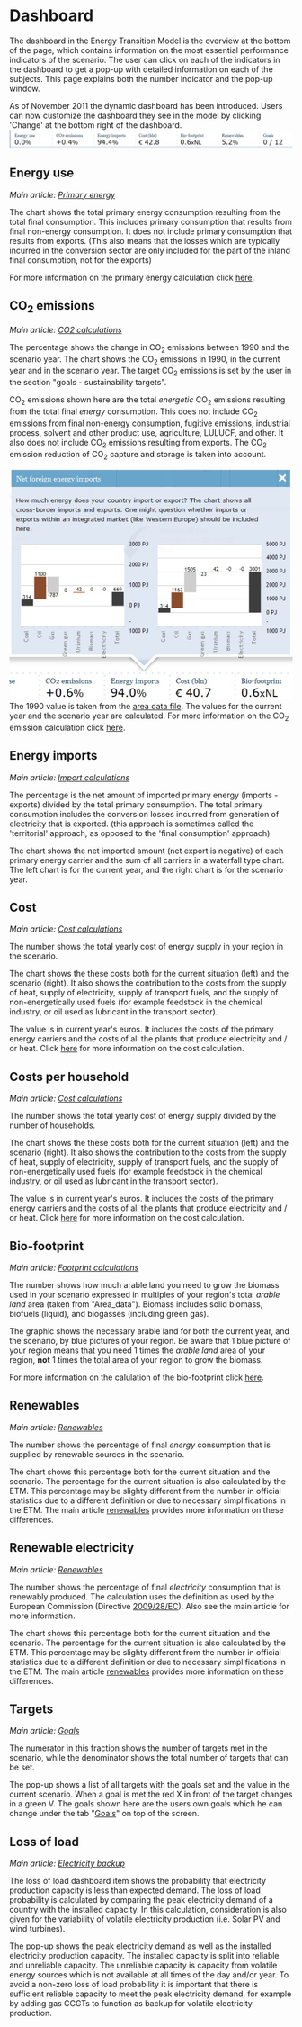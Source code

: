 # Dashboard

The dashboard in the Energy Transition Model is the overview at the bottom of the page, which contains information on the most essential performance indicators of the scenario. The user can click on each of the indicators in the dashboard to get a pop-up with detailed information on each of the subjects. This page explains both the number indicator and the pop-up window.

As of November 2011 the dynamic dashboard has been introduced. Users can now customize the dashboard they see in the model by clicking 'Change' at the bottom right of the dashboard. ![A screenshot of the dashboard, which supplies information on a number of performance indicators of your scenario.](../images/Dashboard.jpg "fig:A screenshot of the dashboard, which supplies information on a number of performance indicators of your scenario.")

Energy use
----------

*Main article: [Primary energy](primary_energy.md)*

The chart shows the total primary energy consumption resulting from the total final consumption. This includes primary consumption that results from final non-energy consumption. It does not include primary consumption that results from exports. (This also means that the losses which are typically incurred in the conversion sector are only included for the part of the inland final consumption, not for the exports)

For more information on the primary energy calculation click [here](primary_energy.md).

CO<sub>2</sub> emissions
------------------------

*Main article: [CO2 calculations](co2_calculations.md)*

The percentage shows the change in CO<sub>2</sub> emissions between 1990 and the scenario year. The chart shows the CO<sub>2</sub> emissions in 1990, in the current year and in the scenario year. The target CO<sub>2</sub> emissions is set by the user in the section "goals - sustainability targets".

CO<sub>2</sub> emissions shown here are the total *energetic* CO<sub>2</sub> emissions resulting from the total final *energy* consumption. This does not include CO<sub>2</sub> emissions from final non-energy consumption, fugitive emissions, industrial process, solvent and other product use, agriculture, LULUCF, and other. It also does not include CO<sub>2</sub> emissions resulting from exports. The CO<sub>2</sub> emission reduction of CO<sub>2</sub> capture and storage is taken into account.

![Energy import in the dashboard](../images/Import_chart.jpg "fig:Energy import in the dashboard") The 1990 value is taken from the [area data file](https://github.com/quintel/etsource/blob/master/datasets/nl/nl.ad). The values for the current year and the scenario year are calculated. For more information on the CO<sub>2</sub> emission calculation click [here](co2_calculations.md).

Energy imports
--------------

*Main article: [Import calculations](import_calculations.md)*

The percentage is the net amount of imported primary energy (imports - exports) divided by the total primary consumption. The total primary consumption includes the conversion losses incurred from generation of electricity that is exported. (this approach is sometimes called the 'territorial' approach, as opposed to the 'final consumption' approach)

The chart shows the net imported amount (net export is negative) of each primary energy carrier and the sum of all carriers in a waterfall type chart. The left chart is for the current year, and the right chart is for the scenario year.

Cost
----

*Main article: [Cost calculations](cost_calculations.md)*

The number shows the total yearly cost of energy supply in your region in the scenario.

The chart shows the these costs both for the current situation (left) and the scenario (right). It also shows the contribution to the costs from the supply of heat, supply of electricity, supply of transport fuels, and the supply of non-energetically used fuels (for example feedstock in the chemical industry, or oil used as lubricant in the transport sector).

The value is in current year's euros. It includes the costs of the primary energy carriers and the costs of all the plants that produce electricity and / or heat. Click [here](cost_calculations.md) for more information on the cost calculation.

Costs per household
-------------------

*Main article: [Cost calculations](cost_calculations.md)*

The number shows the total yearly cost of energy supply divided by the number of households.

The chart shows the these costs both for the current situation (left) and the scenario (right). It also shows the contribution to the costs from the supply of heat, supply of electricity, supply of transport fuels, and the supply of non-energetically used fuels (for example feedstock in the chemical industry, or oil used as lubricant in the transport sector).

The value is in current year's euros. It includes the costs of the primary energy carriers and the costs of all the plants that produce electricity and / or heat. Click [here](cost_calculations.md) for more information on the cost calculation.

Bio-footprint 
-------------

*Main article: [Footprint calculations](documentation.md#biofootprint_calculations)*

The number shows how much arable land you need to grow the biomass used in your scenario expressed in multiples of your region's total *arable land* area (taken from "Area\_data"). Biomass includes solid biomass, biofuels (liquid), and biogasses (including green gas).

The graphic shows the necessary arable land for both the current year, and the scenario, by blue pictures of your region. Be aware that 1 blue picture of your region means that you need 1 times the *arable land* area of your region, **not** 1 times the total area of your region to grow the biomass.

For more information on the calulation of the bio-footprint click [here](documentation.md#biofootprint_calculations).

Renewables
----------

*Main article: [Renewables](renewability.md)*

The number shows the percentage of final *energy* consumption that is supplied by renewable sources in the scenario.

The chart shows this percentage both for the current situation and the scenario. The percentage for the current situation is also calculated by the ETM. This percentage may be slighty different from the number in official statistics due to a different definition or due to necessary simplifications in the ETM. The main article [renewables](renewability.md) provides more information on these differences.

Renewable electricity
---------------------

*Main article: [Renewables](renewability.md)*

The number shows the percentage of final *electricity* consumption that is renewably produced. The calculation uses the definition as used by the European Commission (Directive [2009/28/EC](http://eur-lex.europa.eu/LexUriServ/LexUriServ.do?uri=Oj:L:2009:140:0016:0062:en:PDF)). Also see the main article for more information.

The chart shows this percentage both for the current situation and the scenario. The percentage for the current situation is also calculated by the ETM. This percentage may be slighty different from the number in official statistics due to a different definition or due to necessary simplifications in the ETM. The main article [renewables](renewability.md) provides more information on these differences.

Targets
-----

*Main article: [Goals](targets.md)*

The numerator in this fraction shows the number of targets met in the scenario, while the denominator shows the total number of targets that can be set.

The pop-up shows a list of all targets with the goals set and the value in the current scenario. When a goal is met the red X in front of the target changes in a green V. The goals shown here are the users own goals which he can change under the tab "[Goals](targets.md)" on top of the screen.

Loss of load
------------

*Main article: [Electricity backup](electricity_backup.md)*

The loss of load dashboard item shows the probability that electricity production capacity is less than expected demand. The loss of load probability is calculated by comparing the peak electricity demand of a country with the installed capacity. In this calculation, consideration is also given for the variability of volatile electricity production (i.e. Solar PV and wind turbines).

The pop-up shows the peak electricity demand as well as the installed electricity production capacity. The installed capacity is split into reliable and unreliable capacity. The unreliable capacity is capacity from volatile energy sources which is not available at all times of the day and/or year. To avoid a non-zero loss of load probability it is important that there is sufficient reliable capacity to meet the peak electricity demand, for example by adding gas CCGTs to function as backup for volatile electricity production.
